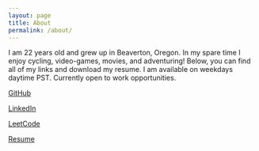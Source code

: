 ```yaml
---
layout: page
title: About
permalink: /about/
---
```


I am 22 years old and grew up in Beaverton, Oregon. In my spare time I enjoy cycling, video-games, movies, and adventuring! Below, you can find all of my links and download my resume. I am available on weekdays daytime PST. Currently open to work opportunities.

[GitHub](https://github.com/samuelwoodsl)

[LinkedIn](https://www.linkedin.com/in/samuellwoods/)

[LeetCode](https://leetcode.com/)

[Resume]()
